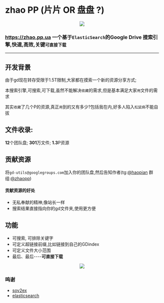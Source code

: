 # zhao PP (片片 OR 盘盘 ?)
<p align="center"><img src="https://github.com/gdtool/zhaopp/raw/master/assets/images/index.png" /></p>

### https://zhao.pp.ua 一个基于`ElasticSearch`的Google Drive 搜索引擎,**快速**,**高效**,关键`可直接下载`

***

## 开发背景
由于gd现在转存受限于1.5T限制,大家都在摸索一个新的资源分享方式;

本搜索引擎,可搜索,可下载,虽然不能解决`收藏`的需求,但是基本满足大家`用`文件的需求

其实`收藏`了几个P的资源,真正`用`到的又有多少?包括我在内,好多人陷入`松鼠病`不能自拔

## 文件收录:

**12**个团队盘; **301**万文件; **1.3**P资源


## 贡献资源
将`gd-utils@googlegroups.com`加入你的团队盘,然后告知作者(tg:[@haopian](https://t.me/haopian "@haopian") 群组:[@zhaopp](https://t.me/zhaopp "@zhaopp"))

#### 贡献资源的好处
- 无私奉献的精神,像站长一样
- 搜索结果直接指向你的gd文件夹,使用更方便

## 功能
- 可搜索, 可排除关键字
- 可定义超链接前缀,比如链接到自己的GDindex
- 可定义文件大小范围
- 最后、最后----**可直接下载**

<p align="center"><img src="https://github.com/gdtool/zhaopp/raw/master/assets/images/help.png" /></p>


### 鸣谢
* [sov2ex](https://github.com/Bynil/sov2ex "sov2ex")
* [elasticsearch](https://github.com/elastic/elasticsearch "elasticsearch")
